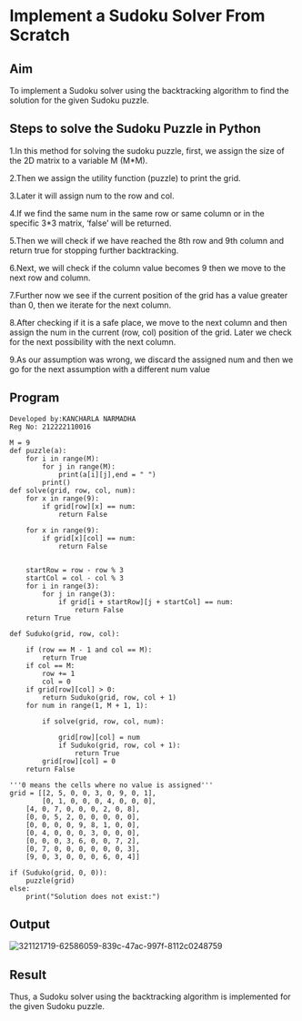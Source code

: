 
# Implement a Sudoku Solver From Scratch
## Aim
To implement a Sudoku solver using the backtracking algorithm to find the solution for the given Sudoku puzzle.
## Steps to solve the Sudoku Puzzle in Python

  1.In this method for solving the sudoku puzzle, first, we assign the size of the 2D matrix to a variable M (M*M).
  
 2.Then we assign the utility function (puzzle) to print the grid.
 
 3.Later it will assign num to the row and col.
 
 4.If we find the same num in the same row or same column or in the specific 3*3 matrix, ‘false’ will be returned.
 
 5.Then we will check if we have reached the 8th row and 9th column and return true for stopping further backtracking.
 
 6.Next, we will check if the column value becomes 9 then we move to the next row and column.
 
 7.Further now we see if the current position of the grid has a value greater than 0, then we iterate for the next column.
 
 8.After checking if it is a safe place, we move to the next column and then assign the num in the current (row, col) position of the grid. Later we check for the next possibility with the next column.
 
 9.As our assumption was wrong, we discard the assigned num and then we go for the next assumption with a different num value

## Program
```
Developed by:KANCHARLA NARMADHA
Reg No: 212222110016
```
```
M = 9
def puzzle(a):
    for i in range(M):
        for j in range(M):
            print(a[i][j],end = " ")
        print()
def solve(grid, row, col, num):
    for x in range(9):
        if grid[row][x] == num:
            return False
             
    for x in range(9):
        if grid[x][col] == num:
            return False
 
 
    startRow = row - row % 3
    startCol = col - col % 3
    for i in range(3):
        for j in range(3):
            if grid[i + startRow][j + startCol] == num:
                return False
    return True
 
def Suduko(grid, row, col):
 
    if (row == M - 1 and col == M):
        return True
    if col == M:
        row += 1
        col = 0
    if grid[row][col] > 0:
        return Suduko(grid, row, col + 1)
    for num in range(1, M + 1, 1): 
     
        if solve(grid, row, col, num):
         
            grid[row][col] = num
            if Suduko(grid, row, col + 1):
                return True
        grid[row][col] = 0
    return False
 
'''0 means the cells where no value is assigned'''
grid = [[2, 5, 0, 0, 3, 0, 9, 0, 1],
        [0, 1, 0, 0, 0, 4, 0, 0, 0],
    [4, 0, 7, 0, 0, 0, 2, 0, 8],
    [0, 0, 5, 2, 0, 0, 0, 0, 0],
    [0, 0, 0, 0, 9, 8, 1, 0, 0],
    [0, 4, 0, 0, 0, 3, 0, 0, 0],
    [0, 0, 0, 3, 6, 0, 0, 7, 2],
    [0, 7, 0, 0, 0, 0, 0, 0, 3],
    [9, 0, 3, 0, 0, 0, 6, 0, 4]]
 
if (Suduko(grid, 0, 0)):
    puzzle(grid)
else:
    print("Solution does not exist:")
```
## Output
![321121719-62586059-839c-47ac-997f-8112c0248759](https://github.com/Dhanudhanaraj/19AI405ProjExp/assets/119218812/3b54a866-22b4-40a5-bd4a-2dbf9b520ca0)

## Result
Thus, a Sudoku solver using the backtracking algorithm is implemented for the given Sudoku puzzle.
